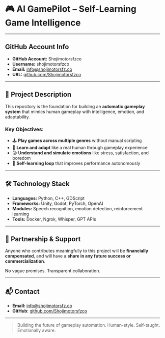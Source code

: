# 🎮 AI GamePilot – Self-Learning Game Intelligence

---

## GitHub Account Info

- **GitHub Account:** Shojimotorsfzco  
- **Username:** shojimotorsfzco  
- **Email:** info@shojimotorsfz.co  
- **URL:** [github.com/Shojimotorsfzco](https://github.com/Shojimotorsfzco)

---

## 🧠 Project Description

This repository is the foundation for building an **automatic gameplay system** that mimics human gameplay with intelligence, emotion, and adaptability.

### Key Objectives:

- 🕹️ **Play games across multiple genres** without manual scripting  
- 🧠 **Learn and adapt** like a real human through gameplay experience  
- 😐 **Understand and simulate emotions** like stress, satisfaction, and boredom  
- 🔁 **Self-learning loop** that improves performance autonomously

---

## 🛠 Technology Stack

- **Languages:** Python, C++, GDScript  
- **Frameworks:** Unity, Godot, PyTorch, OpenAI  
- **Modules:** Speech recognition, emotion detection, reinforcement learning  
- **Tools:** Docker, Ngrok, Whisper, GPT APIs

---

## 💼 Partnership & Support

Anyone who contributes meaningfully to this project will be **financially compensated**, and will have a **share in any future success or commercialization**.

No vague promises. Transparent collaboration.

---

## 📬 Contact

- **Email:** info@shojimotorsfz.co  
- **GitHub:** [github.com/Shojimotorsfzco](https://github.com/Shojimotorsfzco)

---

> Building the future of gameplay automation. Human-style. Self-taught. Emotionally aware.
